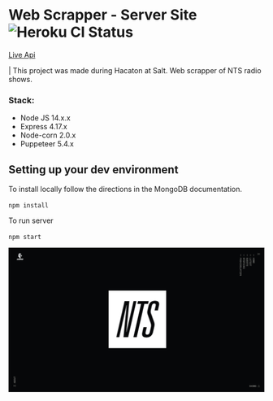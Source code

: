 # Web Scrapper - Server Site ![Heroku CI Status](https://camo.githubusercontent.com/6979881d5a96b7b18a057083bb8aeb87ba35fc279452e29034c1e1c49ade0636/68747470733a2f2f7777772e6865726f6b7563646e2e636f6d2f6465706c6f792f627574746f6e2e737667)

[Live Api](https://nts-scrapper.herokuapp.com/) 

| This project was made during Hacaton at Salt. Web scrapper of NTS radio shows.

### Stack: 

- Node JS 14.x.x
- Express 4.17.x
- Node-corn 2.0.x
- Puppeteer 5.4.x

## Setting up your dev environment

To install locally follow the directions in the MongoDB documentation.

`npm install`

To run server

`npm start`

![scrapio](/scrapio.png)
